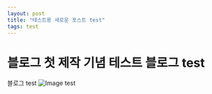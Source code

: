 ```yaml
---
layout: post
title: "테스트용 새로운 포스트 test"
tags: test
---
```


# 블로그 첫 제작 기념 테스트 블로그 test

블로그
test
![Image test]({{site.url}}/images/2023-04-10-new_post/test.svg)
